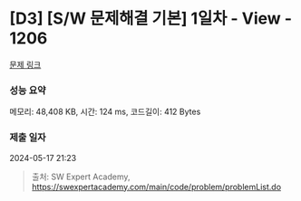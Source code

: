 # [D3] [S/W 문제해결 기본] 1일차 - View - 1206 

[문제 링크](https://swexpertacademy.com/main/code/problem/problemDetail.do?contestProbId=AV134DPqAA8CFAYh) 

### 성능 요약

메모리: 48,408 KB, 시간: 124 ms, 코드길이: 412 Bytes

### 제출 일자

2024-05-17 21:23



> 출처: SW Expert Academy, https://swexpertacademy.com/main/code/problem/problemList.do